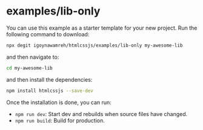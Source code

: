 # examples/lib-only

You can use this example as a starter template for your new project. Run the following command to download:

```bash
npx degit igoynawamreh/htmlcssjs/examples/lib-only my-awesome-lib
```

and then navigate to:

```bash
cd my-awesome-lib
```

and then install the dependencies:

```bash
npm install htmlcssjs --save-dev
```

Once the installation is done, you can run:

- `npm run dev`: Start dev and rebuilds when source files have changed.
- `npm run build`: Build for production.

